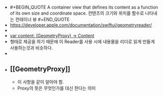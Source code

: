 - #+BEGIN_QUOTE
  A container view that defines its content as a function of its own size and coordinate space.
  컨텐츠의 크기와 위치를 함수로 나타내는 컨테이너 뷰 
  #+END_QUOTE
- https://developer.apple.com/documentation/swiftui/geometryreader/
-
- [var content: (GeometryProxy) -> Content](https://developer.apple.com/documentation/swiftui/geometryreader/content)
- 형태로 제공을 하기 때문에 이 Reader를 사용 시에 내용물을 리더로 읽게 만들게 사용하는것과 비슷하다.
-
- ## [[GeometryProxy]]
	- 이 사항을 같이 알아야 함.
	- Proxy의 뜻은 무엇인가를 대신 한다는 의미